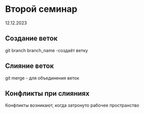 # Второй семинар
12.12.2023

## Создание веток

git branch branch_name -создаёт ветку
## Слияние веток

git merge - для объединения веток
## Конфликты при слияниях

Конфликты возникают, когда затронуто рабочее пространство